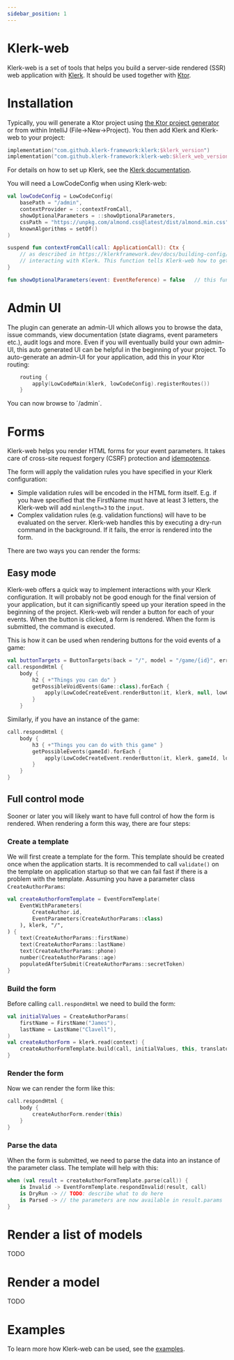 ```yaml
---
sidebar_position: 1
---
```


# Klerk-web

Klerk-web is a set of tools that helps you build a server-side rendered (SSR) web application with
[Klerk](https://klerkframework.dev/). It should be used together with [Ktor](https://ktor.io).

# Installation

Typically, you will generate a Ktor project using [the Ktor project generator](https://start.ktor.io/) or from within
IntelliJ (File→New→Project). You then add Klerk and Klerk-web to your project:

```kotlin
implementation("com.github.klerk-framework:klerk:$klerk_version")
implementation("com.github.klerk-framework:klerk-web:$klerk_web_version") 
```

For details on how to set up Klerk, see the [Klerk documentation](https://klerkframework.dev/docs/intro).

You will need a LowCodeConfig when using Klerk-web:
```kotlin
val lowCodeConfig = LowCodeConfig(
    basePath = "/admin",
    contextProvider = ::contextFromCall,
    showOptionalParameters = ::showOptionalParameters,
    cssPath = "https://unpkg.com/almond.css@latest/dist/almond.min.css",
    knownAlgorithms = setOf()
)

suspend fun contextFromCall(call: ApplicationCall): Ctx {
    // as described in https://klerkframework.dev/docs/building-config/context a Context is always required when 
    // interacting with Klerk. This function tells Klerk-web how to get this Context.  
}

fun showOptionalParameters(event: EventReference) = false   // this function will not required in the future
```

# Admin UI

The plugin can generate an admin-UI which allows you to browse the data, issue commands,
view documentation (state diagrams, event parameters etc.), audit logs and more. Even if you will eventually
build your own admin-UI, this auto generated UI can be helpful in the beginning of your project. 
To auto-generate an admin-UI for your application, add this in your Ktor routing:
```kotlin
    routing {
        apply(LowCodeMain(klerk, lowCodeConfig).registerRoutes())
    }
```

You can now browse to ´/admin´.

# Forms

Klerk-web helps you render HTML forms for your event parameters. It takes care of
cross-site request forgery (CSRF) protection and [idempotence](/docs/usage/commands#idempotence).

The form will apply the validation rules you have
specified in your Klerk configuration:
* Simple validation rules will be encoded in the HTML form itself. E.g. if you have specified that the FirstName
  must have at least 3 letters, the Klerk-web will add `minlength=3` to the `input`.
* Complex validation rules (e.g. validation functions) will have to be evaluated on the server.
  Klerk-web handles this by executing a dry-run command in the background. If it fails, the error is rendered into the form.

There are two ways you can render the forms:

## Easy mode
Klerk-web offers a quick way to implement interactions with your Klerk configuration. It will probably not be good
enough for the final version of your application, but it can significantly speed up your iteration speed in the beginning
of the project. Klerk-web will render a button for each of your events. When the button is clicked, a form is rendered.
When the form is submitted, the command is executed.

This is how it can be used when rendering buttons for the void events of a game:
```kotlin
val buttonTargets = ButtonTargets(back = "/", model = "/game/{id}", error = "/")    // where to navigate after form 
call.respondHtml {
    body {
        h2 { +"Things you can do" }
        getPossibleVoidEvents(Game::class).forEach {
            apply(LowCodeCreateEvent.renderButton(it, klerk, null, lowCodeConfig, buttonTargets, context))
        }
    }
```

Similarly, if you have an instance of the game:

```kotlin
call.respondHtml {
    body {
        h3 { +"Things you can do with this game" }
        getPossibleEvents(gameId).forEach {
            apply(LowCodeCreateEvent.renderButton(it, klerk, gameId, lowCodeConfig, buttonTargets, context))
        }
    }
}
```

## Full control mode
Sooner or later you will likely want to have full control of how the form is rendered. When rendering a form this way,
there are four steps:

### Create a template
We will first create a template for the form. This template should be created once when the application starts. It is
recommended to call `validate()` on the template on application startup so that we can fail fast if there is a problem
with the template. Assuming you have a parameter class `CreateAuthorParams`:
```kotlin
val createAuthorFormTemplate = EventFormTemplate(
    EventWithParameters(
        CreateAuthor.id,
        EventParameters(CreateAuthorParams::class)
    ), klerk, "/",
) {
    text(CreateAuthorParams::firstName)
    text(CreateAuthorParams::lastName)
    text(CreateAuthorParams::phone)
    number(CreateAuthorParams::age)
    populatedAfterSubmit(CreateAuthorParams::secretToken)
}
```

### Build the form
Before calling `call.respondHtml` we need to build the form:
```kotlin
val initialValues = CreateAuthorParams(
    firstName = FirstName("James"),
    lastName = LastName("Clavell"),
)
val createAuthorForm = klerk.read(context) {
    createAuthorFormTemplate.build(call, initialValues, this, translator = context.translator)
}
```

### Render the form
Now we can render the form like this:
```kotlin
call.respondHtml {
    body {
        createAuthorForm.render(this)
    }
}
```

### Parse the data
When the form is submitted, we need to parse the data into an instance of the parameter class. The template will help
with this:
```kotlin
when (val result = createAuthorFormTemplate.parse(call)) {
    is Invalid -> EventFormTemplate.respondInvalid(result, call)
    is DryRun -> // TODO: describe what to do here
    is Parsed -> // the parameters are now available in result.params
}
```

# Render a list of models
TODO

# Render a model
TODO

# Examples
To learn more how Klerk-web can be used, see the [examples](https://github.com/search?q=org%3Aklerk-framework+example&type=repositories). 

